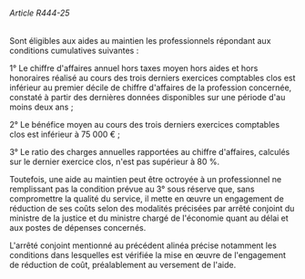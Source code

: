 ###### Article R444-25

Sont éligibles aux aides au maintien les professionnels répondant aux conditions cumulatives suivantes :

1° Le chiffre d'affaires annuel hors taxes moyen hors aides et hors honoraires réalisé au cours des trois derniers exercices comptables clos est inférieur au premier décile de chiffre d'affaires de la profession concernée, constaté à partir des dernières données disponibles sur une période d'au moins deux ans ;

2° Le bénéfice moyen au cours des trois derniers exercices comptables clos est inférieur à 75 000 € ;

3° Le ratio des charges annuelles rapportées au chiffre d'affaires, calculés sur le dernier exercice clos, n'est pas supérieur à 80 %.

Toutefois, une aide au maintien peut être octroyée à un professionnel ne remplissant pas la condition prévue au 3° sous réserve que, sans compromettre la qualité du service, il mette en œuvre un engagement de réduction de ses coûts selon des modalités précisées par arrêté conjoint du ministre de la justice et du ministre chargé de l'économie quant au délai et aux postes de dépenses concernés.

L'arrêté conjoint mentionné au précédent alinéa précise notamment les conditions dans lesquelles est vérifiée la mise en œuvre de l'engagement de réduction de coût, préalablement au versement de l'aide.

